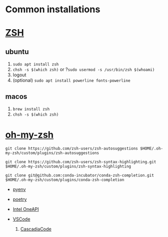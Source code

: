 Common installations
====================

# [ZSH](https://github.com/ohmyzsh/ohmyzsh/wiki/Installing-ZSH)
## ubuntu
1. `sudo apt install zsh`
2. `chsh -s $(which zsh)` or ?`sudo usermod -s /usr/bin/zsh $(whoami)`
3. logout
4. (optional) `sudo apt install powerline fonts-powerline`

## macos
1. `brew install zsh`
2. `chsh -s $(which zsh)`

# [oh-my-zsh](https://github.com/ohmyzsh/ohmyzsh#basic-installation)
```
git clone https://github.com/zsh-users/zsh-autosuggestions $HOME/.oh-my-zsh/custom/plugins/zsh-autosuggestions
```

```
git clone https://github.com/zsh-users/zsh-syntax-highlighting.git $HOME/.oh-my-zsh/custom/plugins/zsh-syntax-highlighting
```

```
git clone git@github.com:conda-incubator/conda-zsh-completion.git $HOME/.oh-my-zsh/custom/plugins/conda-zsh-completion
```


* [pyenv](https://github.com/pyenv/pyenv#installation)
* [poetry](https://python-poetry.org/docs/#installation)

* [Intel OneAPI](https://software.intel.com/content/www/us/en/develop/tools/oneapi/all-toolkits.html)
* [VSCode](https://code.visualstudio.com)
    1. [CascadiaCode](https://github.com/microsoft/cascadia-code)
